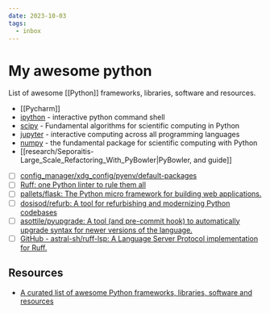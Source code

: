 ```yaml
---
date: 2023-10-03
tags:
  - inbox
---
```


# My awesome python

List of awesome [[Python]] frameworks, libraries, software and resources.

- [[Pycharm]]
- [ipython](https://ipython.org/) - interactive python command shell
- [scipy](https://scipy.org/) - Fundamental algorithms for scientific computing
  in Python
- [jupyter](https://jupyter.org/) - interactive computing across all programming
  languages
- [numpy](https://numpy.org/) - the fundamental package for scientific computing
  with Python
- [[research/Seporaitis-Large_Scale_Refactoring_With_PyBowler|PyBowler, and guide]]
- [ ] [config_manager/xdg_config/pyenv/default-packages](https://github.com/tjdevries/config_manager/blob/master/xdg_config/pyenv/default-packages)
- [ ] [Ruff: one Python linter to rule them all](https://blog.jerrycodes.com/ruff-the-python-linter/)
- [ ] [pallets/flask: The Python micro framework for building web applications.](https://github.com/pallets/flask)
- [ ] [dosisod/refurb: A tool for refurbishing and modernizing Python codebases](https://github.com/dosisod/refurb)
- [ ] [asottile/pyupgrade: A tool (and pre-commit hook) to automatically upgrade syntax for newer versions of the language.](https://github.com/asottile/pyupgrade)
- [ ] [GitHub - astral-sh/ruff-lsp: A Language Server Protocol implementation for Ruff.](https://github.com/charliermarsh/ruff-lsp)

## Resources

- [A curated list of awesome Python frameworks, libraries, software and resources](https://github.com/vinta/awesome-python)

